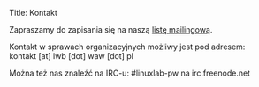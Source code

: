 Title: Kontakt

Zapraszamy do zapisania się na naszą [listę mailingową](http://lwb.waw.pl/cgi-bin/mailman/listinfo/lwb "Zapisz się na naszą listę mailingową").

Kontakt w sprawach organizacyjnych możliwy jest pod adresem:  
kontakt [at] lwb [dot] waw [dot] pl

Można też nas znaleźć na IRC-u: #linuxlab-pw na irc.freenode.net
